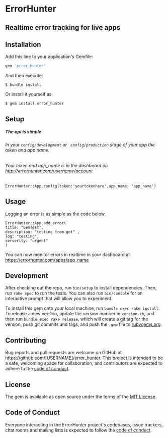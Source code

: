 # ErrorHunter
## Realtime error tracking for live apps

## Installation

Add this line to your application's Gemfile:

```ruby
gem 'error_hunter'
```

And then execute:

    $ bundle install

Or install it yourself as:

    $ gem install error_hunter

## Setup

##### The api is simple

###### In your ```config/development``` or ``` config/production``` stage of your app the token and app name.
###### Your token and app_name is in the dashboard on http://errorhunter.com/username/account

```
ErrorHunter::App.config(token:'yourtokenhere',app_name: 'app_name')
```
## Usage
Logging an error is as simple as the code below.
 ```
ErrorHunter::App.add_error(
title: "GemTest", 
description: "testing from get" ,
log: "testing",
 serverity: "urgent"
)
```
You can now monitor errors in realtime in your dashboard at https://errorhunter.com/apps/app_name

## Development

After checking out the repo, run `bin/setup` to install dependencies. Then, run `rake spec` to run the tests. You can also run `bin/console` for an interactive prompt that will allow you to experiment.

To install this gem onto your local machine, run `bundle exec rake install`. To release a new version, update the version number in `version.rb`, and then run `bundle exec rake release`, which will create a git tag for the version, push git commits and tags, and push the `.gem` file to [rubygems.org](https://rubygems.org).

## Contributing

Bug reports and pull requests are welcome on GitHub at https://github.com/[USERNAME]/error_hunter. This project is intended to be a safe, welcoming space for collaboration, and contributors are expected to adhere to the [code of conduct](https://github.com/[USERNAME]/error_hunter/blob/master/CODE_OF_CONDUCT.md).


## License

The gem is available as open source under the terms of the [MIT License](https://opensource.org/licenses/MIT).

## Code of Conduct

Everyone interacting in the ErrorHunter project's codebases, issue trackers, chat rooms and mailing lists is expected to follow the [code of conduct](https://github.com/[USERNAME]/error_hunter/blob/master/CODE_OF_CONDUCT.md).
